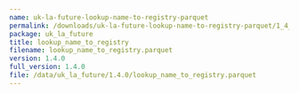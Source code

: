 ```yaml
---
name: uk-la-future-lookup-name-to-registry-parquet
permalink: /downloads/uk-la-future-lookup-name-to-registry-parquet/1_4_0
package: uk_la_future
title: lookup_name_to_registry
filename: lookup_name_to_registry.parquet
version: 1.4.0
full_version: 1.4.0
file: /data/uk_la_future/1.4.0/lookup_name_to_registry.parquet
---
```

